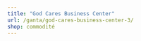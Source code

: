 ```yaml
---
title: "God Cares Business Center"
url: /ganta/god-cares-business-center-3/
shop: commodité
---
```

